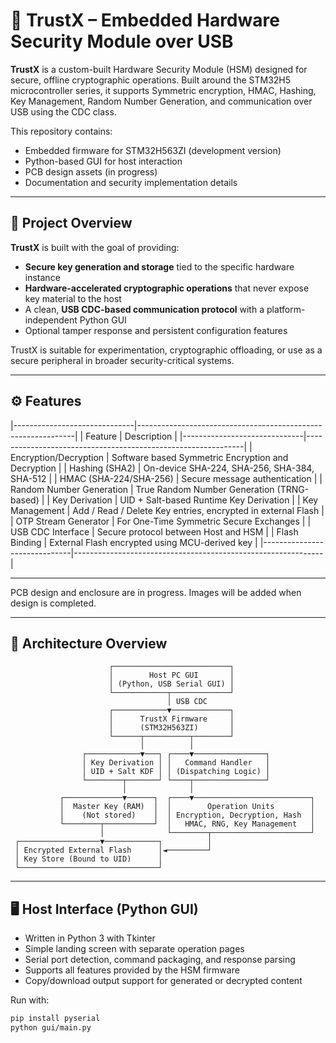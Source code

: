 # 🔐 TrustX – Embedded Hardware Security Module over USB

**TrustX** is a custom-built Hardware Security Module (HSM) designed for secure, offline cryptographic operations. Built around the STM32H5 microcontroller series, it supports Symmetric encryption, HMAC, Hashing, Key Management, Random Number Generation, and communication over USB using the CDC class.

This repository contains:
- Embedded firmware for STM32H563ZI (development version)
- Python-based GUI for host interaction
- PCB design assets (in progress)
- Documentation and security implementation details

---

## 🧭 Project Overview

**TrustX** is built with the goal of providing:
- **Secure key generation and storage** tied to the specific hardware instance
- **Hardware-accelerated cryptographic operations** that never expose key material to the host
- A clean, **USB CDC-based communication protocol** with a platform-independent Python GUI
- Optional tamper response and persistent configuration features

TrustX is suitable for experimentation, cryptographic offloading, or use as a secure peripheral in broader security-critical systems.

---

## ⚙️ Features
|------------------------------|--------------------------------------------------------------|
| Feature                      | Description                                                  |
|------------------------------|--------------------------------------------------------------|
| Encryption/Decryption        | Software based Symmetric Encryption and Decryption           |
| Hashing (SHA2)               | On-device SHA-224, SHA-256, SHA-384, SHA-512                 |
| HMAC (SHA-224/SHA-256)       | Secure message authentication                                |
| Random Number Generation     | True Random Number Generation (TRNG-based)                   |
| Key Derivation               | UID + Salt-based Runtime Key Derivation                      |
| Key Management               | Add / Read / Delete Key entries, encrypted in external Flash |
| OTP Stream Generator         | For One-Time Symmetric Secure Exchanges                      |
| USB CDC Interface            | Secure protocol between Host and HSM                         |
| Flash Binding                | External Flash encrypted using MCU-derived key               |
|------------------------------|--------------------------------------------------------------|

---

PCB design and enclosure are in progress. Images will be added when design is completed.

---

## 🧱 Architecture Overview

                          ┌──────────────────────────┐
                          │        Host PC GUI       │
                          │ (Python, USB Serial GUI) │
                          └────────────┬─────────────┘
                                       │ USB CDC
                          ┌────────────▼─────────────┐
                          │      TrustX Firmware     │
                          │      (STM32H563ZI)       │
                          └──────┬──────────┬────────┘
                                 │          │
                    ┌────────────▼───┐ ┌────▼────────────────┐
                    │ Key Derivation │ │   Command Handler   │
                    │ UID + Salt KDF │ │ (Dispatching Logic) │
                    └────────┬───────┘ └────┬────────────────┘
                             │              │
               ┌─────────────▼──────┐  ┌────▼──────────────────────────┐
               │  Master Key (RAM)  │  │        Operation Units        │
               │    (Not stored)    │  │ Encryption, Decryption, Hash  │
               └────────┬───────────┘  │   HMAC, RNG, Key Management   │
                        │              └────────┬──────────────────────┘
     ┌──────────────────▼────────────┐          │
     │ Encrypted External Flash      │◄─────────┘
     │ Key Store (Bound to UID)      │
     └───────────────────────────────┘


---

## 🖥️ Host Interface (Python GUI)

- Written in Python 3 with Tkinter
- Simple landing screen with separate operation pages
- Serial port detection, command packaging, and response parsing
- Supports all features provided by the HSM firmware
- Copy/download output support for generated or decrypted content

Run with:

```bash
pip install pyserial
python gui/main.py